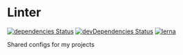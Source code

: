 # Linter

[![dependencies Status](https://david-dm.org/marcobiedermann/linter/status.svg)](https://david-dm.org/marcobiedermann/linter)
[![devDependencies Status](https://david-dm.org/marcobiedermann/linter/dev-status.svg)](https://david-dm.org/marcobiedermann/linter?type=dev)
[![lerna](https://img.shields.io/badge/maintained%20with-lerna-cc00ff.svg)](https://lerna.js.org/)

Shared configs for my projects

